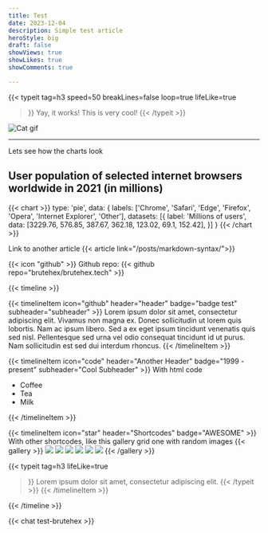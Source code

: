 ```yaml
---
title: Test
date: 2023-12-04
description: Simple test article
heroStyle: big
draft: false
showViews: true
showLikes: true
showComments: true

---
```


{{< typeit 
  tag=h3
  speed=50
  breakLines=false
  loop=true
    lifeLike=true
>}}
Yay, it works! 
This is very cool!
{{< /typeit >}}



![Cat gif](img/cat.gif)

---

Lets see how the charts look

## User population of selected internet browsers worldwide in 2021 (in millions)
{{< chart >}}
type: 'pie',
data: {
  labels: ['Chrome', 'Safari', 'Edge', 'Firefox', 'Opera', 'Internet Explorer',  'Other'],
  datasets: [{
    label: 'Millions of users',
    data: [3229.76, 576.85, 387.67, 362.18, 123.02, 69.1, 152.42],
  }]
}
{{< /chart >}}


Link to another article
{{< article link="/posts/markdown-syntax/">}}

{{< icon "github" >}} Github repo:
{{< github repo="brutehex/brutehex.tech" >}}

{{< timeline >}}

{{< timelineItem icon="github" header="header" badge="badge test" subheader="subheader" >}}
Lorem ipsum dolor sit amet, consectetur adipiscing elit. Vivamus non magna ex. Donec sollicitudin ut lorem quis lobortis. Nam ac ipsum libero. Sed a ex eget ipsum tincidunt venenatis quis sed nisl. Pellentesque sed urna vel odio consequat tincidunt id ut purus. Nam sollicitudin est sed dui interdum rhoncus. 
{{< /timelineItem >}}


{{< timelineItem icon="code" header="Another Header" badge="1999 - present" subheader="Cool Subheader" >}}
With html code
<ul>
  <li>Coffee</li>
  <li>Tea</li>
  <li>Milk</li>
</ul>
{{< /timelineItem >}}

{{< timelineItem icon="star" header="Shortcodes" badge="AWESOME" >}}
With other shortcodes, like this gallery grid one with random images
{{< gallery >}}
  <img src="https://source.unsplash.com/random/600x400/?tech" class="grid-w33" />
  <img src="https://source.unsplash.com/random/600x400/?snow" class="grid-w33" />
  <img src="https://source.unsplash.com/random/600x400/?mountains" class="grid-w33" />
  <img src="https://source.unsplash.com/random/600x400/?man" class="grid-w33" />
  <img src="https://source.unsplash.com/random/600x400/?car" class="grid-w33" />
  <img src="https://source.unsplash.com/random/600x400/?cat" class="grid-w33" />
{{< /gallery >}}

{{< typeit 
  tag=h3
  lifeLike=true
>}}
Lorem ipsum dolor sit amet, 
consectetur adipiscing elit. 
{{< /typeit >}}
{{< /timelineItem >}}

{{< /timeline >}}

{{< chat test-brutehex >}}
